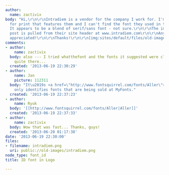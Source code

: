 ```yaml
---
author:
  name: zactivix
body: "Hi,\r\n\r\nIntradiem is a vendor for the company I work for. I'm making a newsletter
  for print that features them and I can't find the font they used in their logo.
  It appears to be a blend of serif/sans font - not sure.\r\n\r\nThe image on this
  post is pulled from their site header at www.intradiem.com\r\n\r\nAny help is greatly
  appreciated!\r\n\r\nThanks!\r\n\r\n[img:sites/default/files/old-images/intradiem_6465.png]"
comments:
- author:
    name: zactivix
  body: also --- I tried whatthefont and the fonts it suggested were close, but not
    quite there...
  created: '2013-06-19 22:30:29'
- author:
    name: Jan
    picture: 112311
  body: "It\u2019s <a href=\"http://www.fontsquirrel.com/fonts/Aller\">Aller</a>.\r\nWhatTheFont
    only identifies fonts that are being sold at MyFonts."
  created: '2013-06-19 22:37:23'
- author:
    name: Ryuk
  body: '[[http://www.fontsquirrel.com/fonts/Aller|Aller]]'
  created: '2013-06-19 22:37:33'
- author:
    name: zactivix
  body: Wow that was fast... Thanks, guys!
  created: '2013-06-20 01:17:38'
date: '2013-06-19 22:30:00'
files:
- filename: intradiem.png
  uri: public://old-images/intradiem.png
node_type: font_id
title: ID font in Logo

---
```

